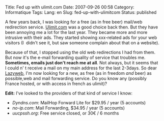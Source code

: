 Title: Fed up with ulimit.com
Date: 2007-09-26 00:58
Category: Informatique
Tags:
Lang: en
Slug: fed-up-with-ulimitcom
Status: published

A few years back, I was looking for a free (as in free beer) mail/web
redirection service. [Ulimit.com](http://www.ulimit.com/) was a good choice
back then. But they have been annoying me a lot for the last year. They became
more and more intrusive with their ads. They started showing xxx-related ads
for your web visitors (I  didn't see it, but saw someone complain about that on
a website).

Because of that, I stopped using the old web redirections I had from them. But
now it's the e-mail forwarding quality of service that troubles me.
**Sometimes, emails just don't reach me at all**. Not always, but it seems that
I could n' t receive a mail on my main address for the last 2-3days. So dear
[Lazyweb](http://en.wikipedia.org/wiki/LazyWeb), I'm now looking for a new, as
free (as in freedom *and* beer) as possible,web and mail forwarding service. Do
you know any (possibly France hosted, or with access in french as ulimit)?

**Edit:** I've looked to the providers of that kind of service I know:

- *Dyndns.com*: MailHop Forward Lite for $29.95 / year (5 accounts)
- *no-ip.com*: Mail Forwarding, $34.95 / year (5 accounts)
- *uucpssh.org*: Free service closed, or 30€ / 6 months
